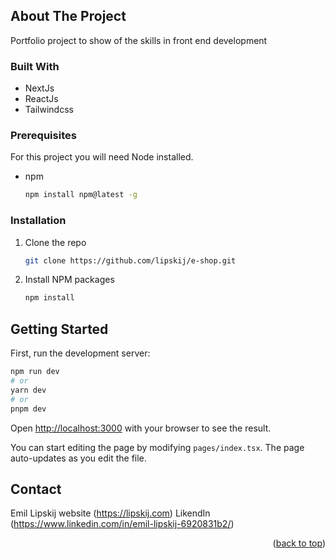<a name="readme-top"></a>
## About The Project

Portfolio project to show of the skills in front end development

### Built With

* NextJs
* ReactJs
* Tailwindcss

### Prerequisites

For this project you will need Node installed.

- npm
  ```sh
  npm install npm@latest -g
  ```

### Installation

1. Clone the repo
   ```sh
   git clone https://github.com/lipskij/e-shop.git
   ```
2. Install NPM packages
   ```sh
   npm install
   ```

## Getting Started

First, run the development server:

```bash
npm run dev
# or
yarn dev
# or
pnpm dev
```

Open [http://localhost:3000](http://localhost:3000) with your browser to see the result.

You can start editing the page by modifying `pages/index.tsx`. The page auto-updates as you edit the file.


## Contact

Emil Lipskij website (https://lipskij.com)
LikendIn (https://www.linkedin.com/in/emil-lipskij-6920831b2/)

<p align="right">(<a href="#readme-top">back to top</a>)</p>